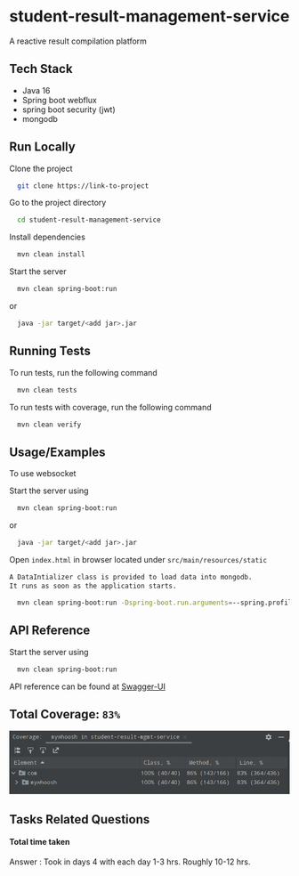 
# student-result-management-service

A reactive result compilation platform




## Tech Stack

- Java 16
- Spring boot webflux
- spring boot security (jwt)
- mongodb



## Run Locally

Clone the project

```bash
  git clone https://link-to-project
```

Go to the project directory

```bash
  cd student-result-management-service
```

Install dependencies

```bash
  mvn clean install
```

Start the server

```bash
  mvn clean spring-boot:run
```
or

```bash
  java -jar target/<add jar>.jar
```
## Running Tests

To run tests, run the following command

```bash
  mvn clean tests
```

To run tests with coverage, run the following command

```bash
  mvn clean verify
```
## Usage/Examples

To use websocket

Start the server using

```bash
  mvn clean spring-boot:run
```
or

```bash
  java -jar target/<add jar>.jar
```

Open `index.html` in browser located under `src/main/resources/static`

```agsl
A DataIntializer class is provided to load data into mongodb. 
It runs as soon as the application starts.
```
```bash
  mvn clean spring-boot:run -Dspring-boot.run.arguments=--spring.profiles.active=dev
```


## API Reference

Start the server using

```bash
  mvn clean spring-boot:run
```

API reference can be found at  [Swagger-UI](`http://localhost:9080/swagger-ui.html`)

## Total Coverage: `83%`

![coverage](img/coverage.png)


## Tasks Related Questions

#### Total time taken

Answer : Took in days 4 with each day 1-3 hrs. Roughly 10-12 hrs.



